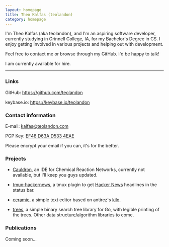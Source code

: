 ```yaml
---
layout: homepage
title: Theo Kalfas (teolandon)
category: homepage
---
```


I'm Theo Kalfas (aka teolandon), and I'm an aspiring software developer,
currently studying in Grinnell College, IA, for my Bachelor's Degree in CS. I
enjoy getting involved in various projects and helping out with development.

Feel free to contact me or browse through my GitHub. I'd be happy to talk!

I am currently available for hire.

------------------------------------------

### Links

GitHub: <https://github.com/teolandon>

keybase.io: <https://keybase.io/teolandon>

### Contact information

E-mail: <kalfas@teolandon.com>

PGP Key: [EF48 D63A D533 4EAE][6]

Please encrypt your email if you can, it's for the better.

### Projects

- [Cauldron][1], an IDE for Chemical Reaction Networks, currently not available,
    but I'll keep you guys updated.

- [tmux-hackernews][2], a tmux plugin to get [Hacker News][3] headlines in the status
    bar.

- [ceramic][4], a simple text editor based on antirez's [kilo][5].

- [trees][7], a simple binary search tree library for Go, with legible printing
    of the trees. Other data structure/algorithm libraries to come.

### Publications

Coming soon...

[1]: https://github.com/grinnell-cs/cauldron
[2]: https://github.com/teolandon/tmux-hackernews
[3]: https://news.ycombinator.com
[4]: https://github.com/teolandon/ceramic
[5]: https://github.com/antirez/kilo
[6]: /public-key.txt
[7]: https://github.com/teolandon/trees
